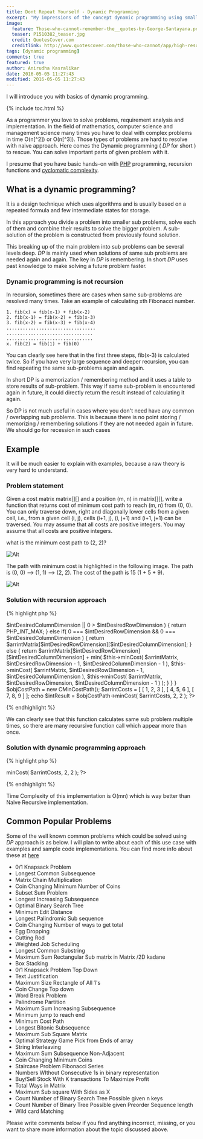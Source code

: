 ```yaml
---
title: Dont Repeat Yourself - Dynamic Programming
excerpt: "My impressions of the concept dynamic programming using small examples."
image: 
  feature: Those-who-cannot-remember-the__quotes-by-George-Santayana.png
  teaser: P1510382_teaser.jpg
  credit: QuotesCover.com
  creditlink: http://www.quotescover.com/those-who-cannot/app/high-resolution-image
tags: [dynamic programming]
comments: true
featured: true
author: Anirudha Kasralikar
date: 2016-05-05 11:27:43
modified: 2016-05-05 11:27:43
---
```


I will introduce you with basics of dynamic programming.

{% include toc.html %}

As a programmer you love to solve problems, requirement analysis and implementation. In the field of mathematics, computer science and management science many times you have to deal with complex problems in time O(n[^2]) or O(n[^3]). Those types of problems are hard to resolve with naive approach. Here comes the Dynamic programming ( *DP* for short ) to rescue. You can solve important parts of given problem with it.

I presume that you have basic hands-on with [PHP](http://php.net/ "PHP") programming, recursion functions and [cyclomatic complexity](https://en.wikipedia.org/wiki/Cyclomatic_complexity "Cyclomatic complexity").

## What is a dynamic programming?

It is a design technique which uses algorithms and is usually based on a repeated formula and few intermediate states for storage.

In this approach you divide a problem into smaller sub problems, solve each of them and combine their results to solve the bigger problem. A sub-solution of the problem is constructed from previously found solution.

This breaking up of the main problem into sub problems can be several levels deep. *DP* is mainly used when solutions of same sub problems are needed again and again. The key in *DP* is remembering. In short *DP* uses past knowledge to make solving a future problem faster.

### Dynamic programming is not recursion

In recursion, sometimes there are cases when same sub-problems are resolved many times. Take an example of calculating xth Fibonacci number.

~~~
1. fib(x) = fib(x-1) + fib(x-2)
2. fib(x-1) = fib(x-2) + fib(x-3)
3. fib(x-2) = fib(x-3) + fib(x-4)
.................................
................................
................................
x. fib(2) = fib(1) + fib(0)
~~~

You can clearly see here that in the first three steps, fib(x-3) is calculated twice. So if you have very large sequence and deeper recursion, you can find repeating the same sub-problems again and again.

In short DP is a memorization / remembering method and it uses a table to store results of sub-problem. This way if same sub-problem is encountered again in future, it could directly return the result instead of calculating it again.

So DP is not much useful in cases where you don't need have any common / overlapping sub problems. This is because there is no point storing / memorizing / remembering solutions if they are not needed again in future. We should go for recession in such cases

## Example

It will be much easier to explain with examples, because a raw theory is very hard to understand.

### Problem statement

Given a cost matrix matrix[][] and a position (m, n) in matrix[][], write a function that returns cost of minimum cost path to reach (m, n) from (0, 0). You can only traverse down, right and diagonally lower cells from a given cell, i.e., from a given cell (i, j), cells (i+1, j), (i, j+1) and (i+1, j+1) can be traversed. You may assume that all costs are positive integers. You may assume that all costs are positive integers.

what is the minimum cost path to (2, 2)?

![Alt](https://akasralikar.files.wordpress.com/2016/04/matrix_1.png "Matrix 1")

The path with minimum cost is highlighted in the following image. The path is (0, 0) –&gt; (1, 1) –&gt; (2, 2). The cost of the path is 15 (1 + 5 + 9).

![Alt](https://akasralikar.files.wordpress.com/2016/04/matrix_2.png "Matrix 1")

### Solution with recursion approach
{% highlight php %}
<?php
/**
 * Given a cost matrix cost[][] and a position (m, n) in cost[][], it returns cost of minimum cost path to reach (m, n)
 * from (0, 0).
 */
class CMinCostPath {
	/**
	 * @param array $arrintMatrix
	 * @param integer $intDesiredRowDimension
	 * @param integer $intDesiredColumnDimension
	 * @return mixed
	 */
	public function minCost( array $arrintMatrix, $intDesiredRowDimension, $intDesiredColumnDimension ) {
		if( 0 > $intDesiredColumnDimension || 0 > $intDesiredRowDimension ) {
			return PHP_INT_MAX;
		} else if( 0 === $intDesiredRowDimension && 0 === $intDesiredColumnDimension ) {
			return $arrintMatrix[$intDesiredRowDimension][$intDesiredColumnDimension];
		} else {
			return $arrintMatrix[$intDesiredRowDimension][$intDesiredColumnDimension] + min( $this->minCost( $arrintMatrix, $intDesiredRowDimension - 1, $intDesiredColumnDimension - 1 ),
				$this->minCost( $arrintMatrix, $intDesiredRowDimension - 1, $intDesiredColumnDimension ),
				$this->minCost( $arrintMatrix, $intDesiredRowDimension, $intDesiredColumnDimension - 1 ) );
		}
	}
}

$objCostPath = new CMinCostPath();
$arrintCosts = [ [ 1, 2, 3 ], [ 4, 5, 6 ], [ 7, 8, 9 ] ];
echo $intResult = $objCostPath->minCost( $arrintCosts, 2, 2 );
?>
{% endhighlight %}

We can clearly see that this function calculates same sub problem multiple times, so there are many recursive function call which appear more than once.

### Solution with dynamic programming approach

{% highlight php %}
<?php
/**
 * Given a cost matrix cost[][] and a position (m, n) in cost[][], it returns cost of minimum cost path to reach (m, n)
 * from (0, 0).
 */
class CMinCostPath {
	/**
	 * @param array $arrintMatrix
	 * @param integer $intDesiredRowDimension
	 * @param integer $intDesiredColumnDimension
	 * @return mixed
	 */
	public function minCost( array $arrintMatrix, $intDesiredRowDimension, $intDesiredColumnDimension ) {
		$arrintCosts = [ ];

		$intTempPlaceHolder = 0;
		for( $intCounter = 0; $intCounter <= $intDesiredColumnDimension; $intCounter++ ) {
			$arrintCosts[0][$intCounter] = $intTempPlaceHolder + $arrintMatrix[0][$intCounter];
			$intTempPlaceHolder = $arrintCosts[0][$intCounter];
		}

		$intTempPlaceHolder = 0;
		for( $intCounter = 0; $intCounter <= $intDesiredRowDimension; $intCounter++ ) {
			$arrintCosts[$intCounter][0] = $intTempPlaceHolder + $arrintMatrix[$intCounter][0];
			$intTempPlaceHolder = $arrintCosts[$intCounter][0];
		}

		for( $intRowCounter = 1; $intRowCounter <= $intDesiredRowDimension; $intRowCounter++ ) {
			for( $intColumnCounter = 1; $intColumnCounter <= $intDesiredColumnDimension; $intColumnCounter++ ) {
				$arrintCosts[$intRowCounter][$intColumnCounter] = $arrintMatrix[$intRowCounter][$intColumnCounter] + min( $arrintCosts[$intRowCounter - 1][$intColumnCounter - 1], $arrintCosts[$intRowCounter - 1][$intColumnCounter], $arrintCosts[$intRowCounter][$intColumnCounter - 1] );
			}
		}

		return $arrintCosts[$intDesiredRowDimension][$intDesiredColumnDimension];
	}
}

$objCostPath = new CMinCostPath();
$arrintCosts = [ [ 1, 2, 3 ], [ 4, 5, 6 ], [ 7, 8, 9 ] ];
echo $intResult = $objCostPath->minCost( $arrintCosts, 2, 2 );
?>
{% endhighlight %}

Time Complexity of this implementation is O(mn) which is way better than Naive Recursive implementation.

## Common Popular Problems

Some of the well known common problems which could be solved using *DP* approach is as below. I will plan to write about each of this use case with examples and sample code implementations. You can find more info about these at [here]( http://www.geeksforgeeks.org/tag/dynamic-programming/ "dynamic-programming")

- 0/1 Knapsack Problem
- Longest Common Subsequence
- Matrix Chain Multiplication
- Coin Changing Minimum Number of Coins
- Subset Sum Problem
- Longest Increasing Subsequence
- Optimal Binary Search Tree
- Minimum Edit Distance
- Longest Palindromic Sub sequence
- Coin Changing Number of ways to get total
- Egg Dropping
- Cutting Rod
- Weighted Job Scheduling
- Longest Common Substring
- Maximum Sum Rectangular Sub matrix in Matrix /2D kadane
- Box Stacking
- 0/1 Knapsack Problem Top Down
- Text Justification
- Maximum Size Rectangle of All 1's
- Coin Change Top down
- Word Break Problem
- Palindrome Partition
- Maximum Sum Increasing Subsequence
- Minimum jump to reach end
- Minimum Cost Path
- Longest Bitonic Subsequence
- Maximum Sub Square Matrix
- Optimal Strategy Game Pick from Ends of array
- String Interleaving
- Maximum Sum Subsequence Non-Adjacent
- Coin Changing Minimum Coins
- Staircase Problem Fibonacci Series
- Numbers WIthout Consecutive 1s in binary representation
- Buy/Sell Stock With K transactions To Maximize Profit
- Total Ways in Matrix
- Maximum Sub square With Sides as X
- Count Number of Binary Search Tree Possible given n keys
- Count Number of Binary Tree Possible given Preorder Sequence length
- Wild card Matching

Please write comments below if you find anything incorrect, missing, or you want to share more information about the topic discussed above.
